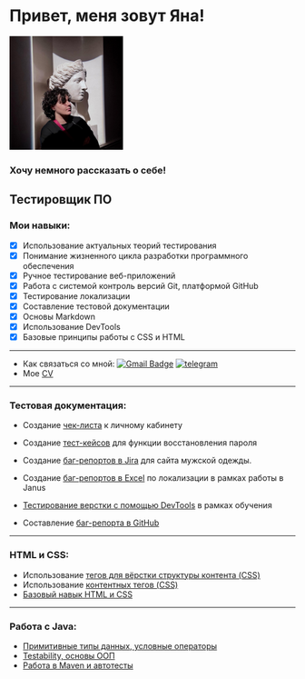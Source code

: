 # Привет, меня зовут Яна!
<img src="photo_2023-01-11_15-02-45.jpg" alt="Яна Попова" width="200"/>


### Хочу немного рассказать о себе!

Тестировщик ПО
---
### Мои навыки: ###
- [x] Использование актуальных теорий тестирования
- [x] Понимание жизненного цикла разработки программного обеспечения
- [x] Ручное тестирование веб-приложений
- [x] Работа с системой контроль версий Git, платформой GitHub
- [x] Тестирование локализации
- [x] Составление тестовой документации
- [x] Основы Markdown
- [X] Использование DevTools  
- [X] Базовые принципы работы с CSS и HTML 
---

-  Как связаться со мной: [![Gmail Badge](https://img.shields.io/badge/-Gmail-red?style=flat&logo=Gmail&logoColor=white)](mailto:ynappva@gmail.com) <a href="https://t.me/wonderyana/" target="_blank">
      <img src="https://cdn-icons-png.flaticon.com/512/2111/2111646.png" width="20" height="20" alt="telegram" />
    </a>
- Мое [CV](https://docs.google.com/document/d/1itkQ2eSoCheUUeDgOU2FIm-Itam2941V/edit)

---
### Тестовая документация:

- Создание [чек-листа](https://docs.google.com/spreadsheets/d/16vp78o31f2LiQGz6mL4Tn6DeCNXNT7X0RO_a33_UBZM/edit#gid=0) к личному кабинету
  
-  Создание  [тест-кейсов](https://docs.google.com/spreadsheets/d/1aOG-S6uShuhLDKUYHmQ0Z-CwZa-Rvcmc2ZrFuVjg3wU/edit#gid=929335511) для функции восстановления пароля
- Создание [баг-репортов в Jira](https://drive.google.com/drive/folders/1g0Yx5Iu-XF_3iVanQegUtWVoKPUBGH5w) для сайта мужской одежды.
- Создание [баг-репортов в Excel](https://docs.google.com/spreadsheets/d/1UloxAZA3JkbFBEc1mMJX7fKDlVsr8Dnm/edit#gid=140900179) по локализации в рамках работы в Janus
- [Тестирование верстки с помощью DevTools](https://drive.google.com/drive/folders/1E-zbT6JfZ7bLaBx17Y5LSSIA9Xrf-bxp) в рамках обучения
- Составление [баг-репорта в GitHub](https://github.com/IanaPopova/NetologyJavaHW4-1/issues/1)

---

### HTML и CSS:
- Использование [тегов для вёрстки структуры контента (CSS)](https://codepen.io/Yana-Popova/pen/rNbwXgG)
- Использование [контентных тегов (CSS)](https://codepen.io/Yana-Popova/pen/OJGmxMb?editors=1100)
- [Базовый навык HTML и CSS ](https://codepen.io/Yana-Popova/pen/wvZgOEv)

---

### Работа с Java:
- [Примитивные типы данных, условные операторы](https://github.com/IanaPopova/NetologyJavaHW2-2-/blob/main/src/Main.java)
- [Testability, основы ООП](https://github.com/IanaPopova/NetologyJavaHW3-2/tree/main/src)
- [Работа в Maven и автотесты](https://github.com/IanaPopova/NetologyJavaHW4-1/tree/main/src) 